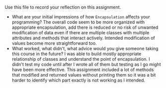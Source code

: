 Use this file to record your reflection on this assignment.

- What are your initial impressions of how `Encapsulation` affects your programming?
    The overall code seem to be more organized with appropriate encapsulation, add there is reduced or no risk of unwanted modification of data even if there are multiple classes with multiple attributes and methods that interact actively. Intended modification of values become more straightforward too.
- What worked, what didn't, what advice would you give someone taking this course in the future?
    I was able to build mostly appropriate relationship of classes and understand the point of encapsulation. I didn't test my code until after I wrote all of them but testing as I go might have been more effective. This assignment included a lot of methods that modified and returned values without printing them so it was a bit harder to identify which part exactly is not working as I intended. 